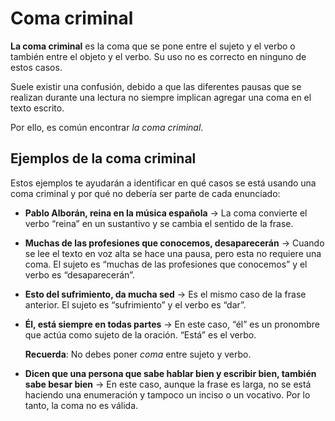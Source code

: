 # Coma criminal
**La coma criminal** es la coma que se pone entre el sujeto y el verbo o también entre el objeto y el verbo. Su uso no es correcto en ninguno de estos casos.

Suele existir una confusión, debido a que las diferentes pausas que se realizan durante una lectura no siempre implican agregar una coma en el texto escrito.

Por ello, es común encontrar _la coma criminal_.

## **Ejemplos de la coma criminal**

Estos ejemplos te ayudarán a identificar en qué casos se está usando una coma criminal y por qué no debería ser parte de cada enunciado:

-   **Pablo Alborán, reina en la música española** → La coma convierte el verbo “reina” en un sustantivo y se cambia el sentido de la frase.
    
-   **Muchas de las profesiones que conocemos, desaparecerán** → Cuando se lee el texto en voz alta se hace una pausa, pero esta no requiere una coma. El sujeto es “muchas de las profesiones que conocemos” y el verbo es “desaparecerán”.
    
-   **Esto del sufrimiento, da mucha sed** → Es el mismo caso de la frase anterior. El sujeto es “sufrimiento” y el verbo es “dar”.
    
-   **Él, está siempre en todas partes** → En este caso, “él” es un pronombre que actúa como sujeto de la oración. “Está” es el verbo.
    
    **Recuerda**: No debes poner _coma_ entre sujeto y verbo.
    
-   **Dicen que una persona que sabe hablar bien y escribir bien, también sabe besar bien** → En este caso, aunque la frase es larga, no se está haciendo una enumeración y tampoco un inciso o un vocativo. Por lo tanto, la coma no es válida.